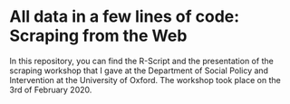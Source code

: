 # All data in a few lines of code: Scraping from the Web

In this repository, you can find the R-Script and the presentation of the scraping workshop that I gave at the Department of Social Policy and Intervention at the University of Oxford. The workshop took place on the 3rd of February 2020.